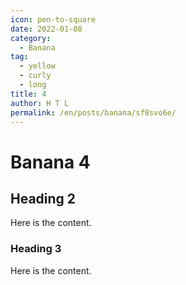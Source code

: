 ```yaml
---
icon: pen-to-square
date: 2022-01-08
category:
  - Banana
tag:
  - yellow
  - curly
  - long
title: 4
author: H T L
permalink: /en/posts/banana/sf8svo6e/
---
```


# Banana 4

## Heading 2

Here is the content.

### Heading 3

Here is the content.

